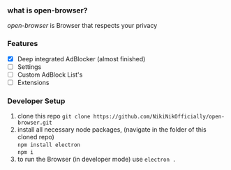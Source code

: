### what is open-browser?
*open-browser* is Browser that respects your privacy

### Features
- [x] Deep integrated AdBlocker (almost finished)
- [ ] Settings
- [ ] Custom AdBlock List's
- [ ] Extensions

### Developer Setup
1. clone this repo `git clone https://github.com/NikiNikOfficially/open-browser.git`
2. install all necessary node packages, (navigate in the folder of this cloned repo)\
     `npm install electron`\
     `npm i`
3. to run the Browser (in developer mode) use `electron .`
